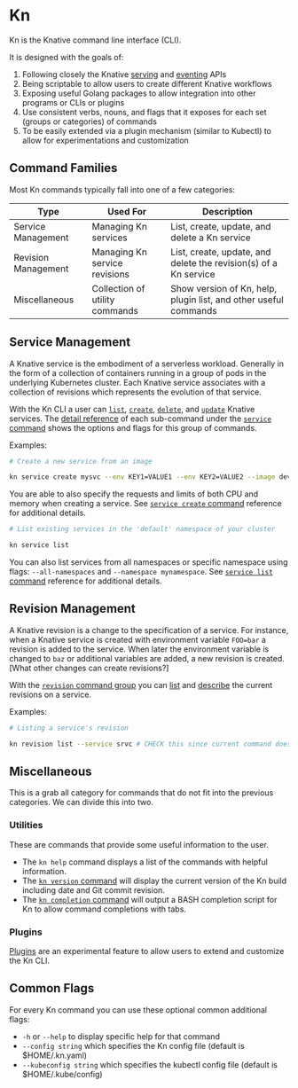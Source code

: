 # Kn

Kn is the Knative command line interface (CLI). 

It is designed with the goals of:

1. Following closely the Knative [serving](https://github.com/knative/serving) and [eventing](https://github.com/knative/eventing) APIs
2. Being scriptable to allow users to create different Knative workflows
3. Exposing useful Golang packages to allow integration into other programs or CLIs or plugins
4. Use consistent verbs, nouns, and flags that it exposes for each set (groups or categories) of commands
5. To be easily extended via a plugin mechanism (similar to Kubectl) to allow for experimentations and customization

## Command Families

Most Kn commands typically fall into one of a few categories:

| Type                 | Used For                       | Description                                                       |
|----------------------|--------------------------------|-------------------------------------------------------------------|
| Service Management   | Managing Kn services           | List, create, update, and delete a Kn service                     |
| Revision Management  | Managing Kn service revisions  | List, create, update, and delete the revision(s) of a Kn service  |
| Miscellaneous        | Collection of utility commands | Show version of Kn, help, plugin list, and other useful commands  |

## Service Management

A Knative service is the embodiment of a serverless workload. Generally in the form of a collection of containers running in a group of pods in the underlying Kubernetes cluster. Each Knative service associates with a collection of revisions which represents the evolution of that service.

With the Kn CLI a user can [`list`](cmd/kn_service_list.md), [`create`](cmd/kn_service_create.md), [`delete`](cmd/kn_service_delete.md), and [`update`](cmd/kn_service_update.md) Knative services. The [detail reference](cmd/kn_service.md) of each sub-command under the [`service` command](cmd/kn_service.md) shows the options and flags for this group of commands.

Examples:

```bash
# Create a new service from an image

kn service create mysvc --env KEY1=VALUE1 --env KEY2=VALUE2 --image dev.local/ns/image:latest
```

You are able to also specify the requests and limits of both CPU and memory when creating a service. See [`service create` command](cmd/kn_service_create.md) reference for additional details.

```bash
# List existing services in the 'default' namespace of your cluster

kn service list
```

You can also list services from all namespaces or specific namespace using flags: `--all-namespaces` and `--namespace mynamespace`. See [`service list` command](cmd/kn_service_list.md) reference for additional details.

## Revision Management

A Knative revision is a change to the specification of a service. For instance, when a Knative service is created with environment variable `FOO=bar` a revision is added to the service. When later the environment variable is changed to `baz` or additional variables are added, a new revision is created. [What other changes can create revisions?]

With the [`revision` command group](cmd/kn_revision.md) you can [list](cmd/kn_revision_list.md) and [describe](cmd/kn_revision_describe.md) the current revisions on a service.

Examples:

```bash
# Listing a service's revision

kn revision list --service srvc # CHECK this since current command does not have --service flag
```

## Miscellaneous

This is a grab all category for commands that do not fit into the previous categories. We can divide this into two.

### Utilities

These are commands that provide some useful information to the user.

* The `kn help` command displays a list of the commands with helpful information.
* The [`kn version` command](cmd/kn_version.md) will display the current version of the Kn build including date and Git commit revision.
* The [`kn completion` command](cmd/kn_completion.md) will output a BASH completion script for Kn to allow command completions with tabs.

### Plugins

[Plugins](plugins.md) are an experimental feature to allow users to extend and customize the Kn CLI.

## Common Flags

For every Kn command you can use these optional common additional flags:

* `-h` or `--help` to display specific help for that command
* `--config string` which specifies the Kn config file (default is $HOME/.kn.yaml)
* `--kubeconfig string` which specifies the kubectl config file (default is $HOME/.kube/config)